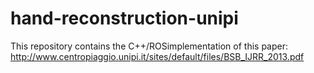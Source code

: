 # hand-reconstruction-unipi
This repository contains the C++/ROSimplementation of this paper: http://www.centropiaggio.unipi.it/sites/default/files/BSB_IJRR_2013.pdf
